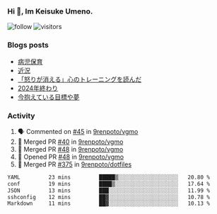 ### Hi 👋, Im Keisuke Umeno.

<!--
**9renpoto/9renpoto** is a ✨ _special_ ✨ repository because its `README.md` (this file) appears on your GitHub profile.

Here are some ideas to get you started:

- 🔭 I’m currently working on ...
- 🌱 I’m currently learning ...
- 👯 I’m looking to collaborate on ...
- 🤔 I’m looking for help with ...
- 💬 Ask me about ...
- 📫 How to reach me: ...
- 😄 Pronouns: ...
- ⚡ Fun fact: ...
-->

![follow](https://img.shields.io/github/followers/9renpoto?label=Follow&style=social)
![visitors](https://komarev.com/ghpvc/?username=9renpoto&label=Profile%20views&color=0e75b6&style=flat)

### Blogs posts

<!-- BLOG-POST-LIST:START -->
- [病児保育](https://9renpoto.win/entry/2025/09/25/childcare_for_sick_children)
- [近況](https://9renpoto.win/entry/2025/04/05/current_status)
- [「怒りが消える」心のトレーニングを読んだ](https://9renpoto.win/entry/2025/02/01/anger-management)
- [2024年終わり](https://9renpoto.win/entry/2024/12/31/2024-end)
- [今抱えている目標や夢](https://9renpoto.win/entry/2024/12/02/objective)
<!-- BLOG-POST-LIST:END -->

### Activity

<!--START_SECTION:activity-->
1. 🗣 Commented on [#45](https://github.com/9renpoto/vgmo/pull/45#issuecomment-3342451704) in [9renpoto/vgmo](https://github.com/9renpoto/vgmo)
2. 🎉 Merged PR [#40](https://github.com/9renpoto/vgmo/pull/40) in [9renpoto/vgmo](https://github.com/9renpoto/vgmo)
3. 🎉 Merged PR [#48](https://github.com/9renpoto/vgmo/pull/48) in [9renpoto/vgmo](https://github.com/9renpoto/vgmo)
4. 💪 Opened PR [#48](https://github.com/9renpoto/vgmo/pull/48) in [9renpoto/vgmo](https://github.com/9renpoto/vgmo)
5. 🎉 Merged PR [#375](https://github.com/9renpoto/dotfiles/pull/375) in [9renpoto/dotfiles](https://github.com/9renpoto/dotfiles)
<!--END_SECTION:activity-->

<!--START_SECTION:waka-->

```txt
YAML         23 mins         █████▒░░░░░░░░░░░░░░░░░░░   20.80 %
conf         19 mins         ████▒░░░░░░░░░░░░░░░░░░░░   17.64 %
JSON         13 mins         ███░░░░░░░░░░░░░░░░░░░░░░   11.99 %
sshconfig    12 mins         ██▓░░░░░░░░░░░░░░░░░░░░░░   10.78 %
Markdown     11 mins         ██▓░░░░░░░░░░░░░░░░░░░░░░   10.13 %
```

<!--END_SECTION:waka-->
